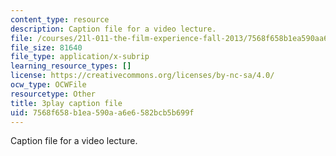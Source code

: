 ```yaml
---
content_type: resource
description: Caption file for a video lecture.
file: /courses/21l-011-the-film-experience-fall-2013/7568f658b1ea590aa6e6582bcb5b699f_6B8FySbsUsM.vtt
file_size: 81640
file_type: application/x-subrip
learning_resource_types: []
license: https://creativecommons.org/licenses/by-nc-sa/4.0/
ocw_type: OCWFile
resourcetype: Other
title: 3play caption file
uid: 7568f658-b1ea-590a-a6e6-582bcb5b699f
---
```

Caption file for a video lecture.